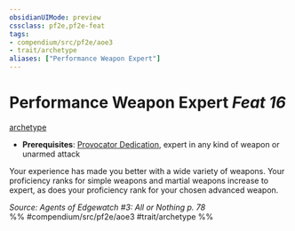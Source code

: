 ```yaml
---
obsidianUIMode: preview
cssclass: pf2e,pf2e-feat
tags:
- compendium/src/pf2e/aoe3
- trait/archetype
aliases: ["Performance Weapon Expert"]
---
```

# Performance Weapon Expert  *Feat 16*  
[archetype](../../rules/traits/archetype.md)  

- **Prerequisites**: [Provocator Dedication](provocator-dedication-aoe3.md), expert in any kind of weapon or unarmed attack

Your experience has made you better with a wide variety of weapons. Your proficiency ranks for simple weapons and martial weapons increase to expert, as does your proficiency rank for your chosen advanced weapon.

*Source: Agents of Edgewatch #3: All or Nothing p. 78*  
%% #compendium/src/pf2e/aoe3 #trait/archetype %%